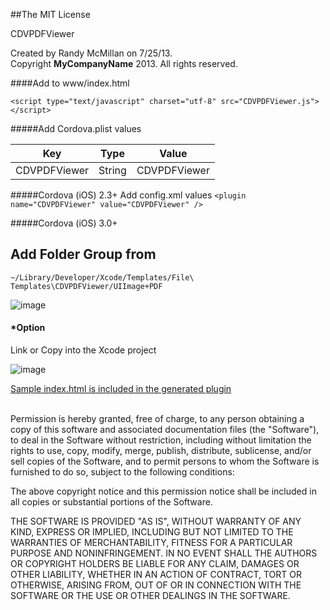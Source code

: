 ##The MIT License


CDVPDFViewer  

  Created by Randy McMillan on 7/25/13.  
  Copyright __MyCompanyName__ 2013. All rights reserved.



####Add to www/index.html

`<script type="text/javascript" charset="utf-8" src="CDVPDFViewer.js"></script>`




#####Add Cordova.plist values

| Key | Type | Value |
| ------------ |---| ------------- |
| CDVPDFViewer | String | CDVPDFViewer |

#####Cordova (iOS) 2.3+ Add config.xml values
`<plugin name="CDVPDFViewer" value="CDVPDFViewer" />`

#####Cordova (iOS) 3.0+
    <feature name="___FILEBASENAME___">
        <param name="ios-package" value="___FILEBASENAME___"/>
    </feature>


Add Folder Group from 
---
`~/Library/Developer/Xcode/Templates/File\ Templates\CDVPDFViewer/UIImage+PDF`

![image](https://raw.github.com/RandyMcMillan/CDVPDFViewer/master/CDVPDFViewer.xctemplate/ScreenShot1.png)

#### *Option 

Link or Copy into the Xcode project


![image](https://raw.github.com/RandyMcMillan/CDVPDFViewer/master/CDVPDFViewer.xctemplate/ScreenShot2.png)
<br>

[Sample index.html is included in the generated plugin](https://raw.github.com/RandyMcMillan/CDVPDFViewer/master/CDVPDFViewer.xctemplate/index.html)


<br>
Permission is hereby granted, free of charge, to any person obtaining a copy of 
this software and associated documentation files (the "Software"), to deal in 
the Software without restriction, including without limitation the rights to 
use, copy, modify, merge, publish, distribute, sublicense, and/or sell copies of
the Software, and to permit persons to whom the Software is furnished to do so, 
subject to the following conditions:

The above copyright notice and this permission notice shall be included in all 
copies or substantial portions of the Software.

THE SOFTWARE IS PROVIDED "AS IS", WITHOUT WARRANTY OF ANY KIND, EXPRESS OR 
IMPLIED, INCLUDING BUT NOT LIMITED TO THE WARRANTIES OF MERCHANTABILITY, FITNESS
FOR A PARTICULAR PURPOSE AND NONINFRINGEMENT. IN NO EVENT SHALL THE AUTHORS OR 
COPYRIGHT HOLDERS BE LIABLE FOR ANY CLAIM, DAMAGES OR OTHER LIABILITY, WHETHER 
IN AN ACTION OF CONTRACT, TORT OR OTHERWISE, ARISING FROM, OUT OF OR IN 
CONNECTION WITH THE SOFTWARE OR THE USE OR OTHER DEALINGS IN THE SOFTWARE.